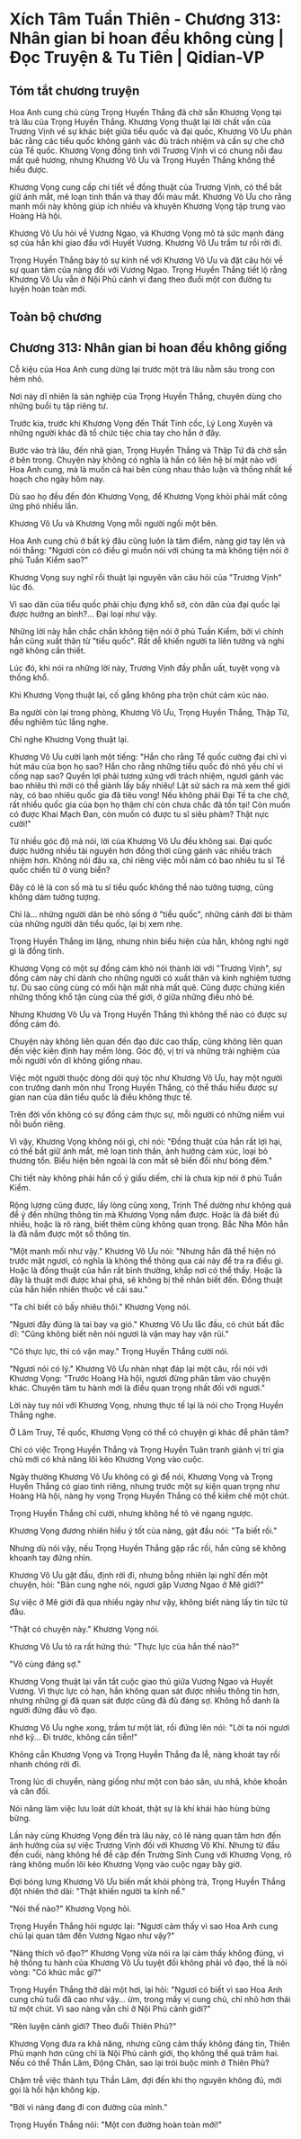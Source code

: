 # Xích Tâm Tuần Thiên - Chương 313: Nhân gian bi hoan đều không cùng | Đọc Truyện & Tu Tiên | Qidian-VP



## Tóm tắt chương truyện

Hoa Anh cung chủ cùng Trọng Huyền Thắng đã chờ sẵn Khương Vọng tại trà lâu của Trọng Huyền Thắng. Khương Vọng thuật lại lời chất vấn của Trương Vịnh về sự khác biệt giữa tiểu quốc và đại quốc, Khương Vô Ưu phản bác rằng các tiểu quốc không gánh vác đủ trách nhiệm và cần sự che chở của Tề quốc. Khương Vọng đồng tình với Trương Vịnh vì có chung nỗi đau mất quê hương, nhưng Khương Vô Ưu và Trọng Huyền Thắng không thể hiểu được.

Khương Vọng cung cấp chi tiết về đồng thuật của Trương Vịnh, có thể bắt giữ ánh mắt, mê loạn tinh thần và thay đổi màu mắt. Khương Vô Ưu cho rằng manh mối này không giúp ích nhiều và khuyên Khương Vọng tập trung vào Hoàng Hà hội.

Khương Vô Ưu hỏi về Vương Ngao, và Khương Vọng mô tả sức mạnh đáng sợ của hắn khi giao đấu với Huyết Vương. Khương Vô Ưu trầm tư rồi rời đi.

Trọng Huyền Thắng bày tỏ sự kính nể với Khương Vô Ưu và đặt câu hỏi về sự quan tâm của nàng đối với Vương Ngao. Trọng Huyền Thắng tiết lộ rằng Khương Vô Ưu vẫn ở Nội Phủ cảnh vì đang theo đuổi một con đường tu luyện hoàn toàn mới.


## Toàn bộ chương

## Chương 313: Nhân gian bi hoan đều không giống

Cỗ kiệu của Hoa Anh cung dừng lại trước một trà lâu nằm sâu trong con hẻm nhỏ.

Nơi này dĩ nhiên là sản nghiệp của Trọng Huyền Thắng, chuyên dùng cho những buổi tụ tập riêng tư.

Trước kia, trước khi Khương Vọng đến Thất Tinh cốc, Lý Long Xuyên và những người khác đã tổ chức tiệc chia tay cho hắn ở đây.

Bước vào trà lâu, đến nhã gian, Trọng Huyền Thắng và Thập Tứ đã chờ sẵn ở bên trong. Chuyện này không có nghĩa là hắn có liên hệ bí mật nào với Hoa Anh cung, mà là muốn cả hai bên cùng nhau thảo luận và thống nhất kế hoạch cho ngày hôm nay.

Dù sao họ đều đến đón Khương Vọng, để Khương Vọng khỏi phải mất công ứng phó nhiều lần.

Khương Vô Ưu và Khương Vọng mỗi người ngồi một bên.

Hoa Anh cung chủ ở bất kỳ đâu cũng luôn là tâm điểm, nàng giơ tay lên và nói thẳng: "Ngươi còn có điều gì muốn nói với chúng ta mà không tiện nói ở phủ Tuần Kiểm sao?"

Khương Vọng suy nghĩ rồi thuật lại nguyên văn câu hỏi của "Trương Vịnh" lúc đó.

Vì sao dân của tiểu quốc phải chịu đựng khổ sở, còn dân của đại quốc lại được hưởng an bình?... Đại loại như vậy.

Những lời này hắn chắc chắn không tiện nói ở phủ Tuần Kiểm, bởi vì chính hắn cũng xuất thân từ "tiểu quốc". Rất dễ khiến người ta liên tưởng và nghi ngờ không cần thiết.

Lúc đó, khi nói ra những lời này, Trương Vịnh đầy phẫn uất, tuyệt vọng và thống khổ.

Khi Khương Vọng thuật lại, cố gắng không pha trộn chút cảm xúc nào.

Ba người còn lại trong phòng, Khương Vô Ưu, Trọng Huyền Thắng, Thập Tứ, đều nghiêm túc lắng nghe.

Chỉ nghe Khương Vọng thuật lại.

Khương Vô Ưu cười lạnh một tiếng: "Hắn cho rằng Tề quốc cường đại chỉ vì hút máu của bọn họ sao? Hắn cho rằng những tiểu quốc đó nhỏ yếu chỉ vì cống nạp sao? Quyền lợi phải tương xứng với trách nhiệm, ngươi gánh vác bao nhiêu thì mới có thể giành lấy bấy nhiêu! Lật sử sách ra mà xem thế giới này, có bao nhiêu quốc gia đã tiêu vong! Nếu không phải Đại Tề ta che chở, rất nhiều quốc gia của bọn họ thậm chí còn chưa chắc đã tồn tại! Còn muốn có được Khai Mạch Đan, còn muốn có được tu sĩ siêu phàm? Thật nực cười!"

Từ nhiều góc độ mà nói, lời của Khương Vô Ưu đều không sai. Đại quốc được hưởng nhiều tài nguyên hơn đồng thời cũng gánh vác nhiều trách nhiệm hơn. Không nói đâu xa, chỉ riêng việc mỗi năm có bao nhiêu tu sĩ Tề quốc chiến tử ở vùng biển?

Đây có lẽ là con số mà tu sĩ tiểu quốc không thể nào tưởng tượng, cũng không dám tưởng tượng.

Chỉ là... những người dân bé nhỏ sống ở "tiểu quốc", những cảnh đời bi thảm của những người dân tiểu quốc, lại bị xem nhẹ.

Trọng Huyền Thắng im lặng, nhưng nhìn biểu hiện của hắn, không nghi ngờ gì là đồng tình.

Khương Vọng có một sự đồng cảm khó nói thành lời với "Trương Vịnh", sự đồng cảm này chỉ dành cho những người có xuất thân và kinh nghiệm tương tự. Dù sao cũng cùng có mối hận mất nhà mất quê. Cũng được chứng kiến những thống khổ tận cùng của thế giới, ở giữa những điều nhỏ bé.

Nhưng Khương Vô Ưu và Trọng Huyền Thắng thì không thể nào có được sự đồng cảm đó.

Chuyện này không liên quan đến đạo đức cao thấp, cũng không liên quan đến việc kiên định hay mềm lòng. Góc độ, vị trí và những trải nghiệm của mỗi người vốn dĩ không giống nhau.

Việc một người thuộc dòng dõi quý tộc như Khương Vô Ưu, hay một người con trưởng danh môn như Trọng Huyền Thắng, có thể thấu hiểu được sự gian nan của dân tiểu quốc là điều không thực tế.

Trên đời vốn không có sự đồng cảm thực sự, mỗi người có những niềm vui nỗi buồn riêng.

Vì vậy, Khương Vọng không nói gì, chỉ nói: "Đồng thuật của hắn rất lợi hại, có thể bắt giữ ánh mắt, mê loạn tinh thần, ảnh hưởng cảm xúc, loại bỏ thương tổn. Biểu hiện bên ngoài là con mắt sẽ biến đổi như bóng đêm."

Chi tiết này không phải hắn cố ý giấu diếm, chỉ là chưa kịp nói ở phủ Tuần Kiểm.

Rộng lượng cũng được, lấy lòng cũng xong, Trịnh Thế dường như không quá để ý đến những thông tin mà Khương Vọng nắm được. Hoặc là đã biết đủ nhiều, hoặc là rõ ràng, biết thêm cũng không quan trọng. Bắc Nha Môn hẳn là đã nắm được một số thông tin.

"Một manh mối như vậy." Khương Vô Ưu nói: "Nhưng hắn đã thể hiện nó trước mặt ngươi, có nghĩa là không thể thông qua cái này để tra ra điều gì. Hoặc là đồng thuật của hắn rất bình thường, khắp nơi có thể thấy. Hoặc là đây là thuật mới được khai phá, sẽ không bị thế nhân biết đến. Đồng thuật của hắn hiển nhiên thuộc về cái sau."

"Ta chỉ biết có bấy nhiêu thôi." Khương Vọng nói.

"Ngươi đây đúng là tai bay vạ gió." Khương Vô Ưu lắc đầu, có chút bất đắc dĩ: "Cũng không biết nên nói ngươi là vận may hay vận rủi."

"Có thực lực, thì có vận may." Trọng Huyền Thắng cười nói.

"Ngươi nói có lý." Khương Vô Ưu nhàn nhạt đáp lại một câu, rồi nói với Khương Vọng: "Trước Hoàng Hà hội, ngươi đừng phân tâm vào chuyện khác. Chuyên tâm tu hành mới là điều quan trọng nhất đối với ngươi."

Lời này tuy nói với Khương Vọng, nhưng thực tế lại là nói cho Trọng Huyền Thắng nghe.

Ở Lâm Truy, Tề quốc, Khương Vọng có thể có chuyện gì khác để phân tâm?

Chỉ có việc Trọng Huyền Thắng và Trọng Huyền Tuân tranh giành vị trí gia chủ mới có khả năng lôi kéo Khương Vọng vào cuộc.

Ngày thường Khương Vô Ưu không có gì để nói, Khương Vọng và Trọng Huyền Thắng có giao tình riêng, nhưng trước một sự kiện quan trọng như Hoàng Hà hội, nàng hy vọng Trọng Huyền Thắng có thể kiềm chế một chút.

Trọng Huyền Thắng chỉ cười, nhưng không hề tỏ vẻ ngang ngược.

Khương Vọng đương nhiên hiểu ý tốt của nàng, gật đầu nói: "Ta biết rồi."

Nhưng dù nói vậy, nếu Trọng Huyền Thắng gặp rắc rối, hắn cũng sẽ không khoanh tay đứng nhìn.

Khương Vô Ưu gật đầu, định rời đi, nhưng bỗng nhiên lại nghĩ đến một chuyện, hỏi: "Bản cung nghe nói, ngươi gặp Vương Ngao ở Mê giới?"

Sự việc ở Mê giới đã qua nhiều ngày như vậy, không biết nàng lấy tin tức từ đâu.

"Thật có chuyện này." Khương Vọng nói.

Khương Vô Ưu tỏ ra rất hứng thú: "Thực lực của hắn thế nào?"

"Vô cùng đáng sợ."

Khương Vọng thuật lại vắn tắt cuộc giao thủ giữa Vương Ngao và Huyết Vương. Vì thực lực có hạn, hắn không quan sát được nhiều thông tin hơn, nhưng những gì đã quan sát được cũng đã đủ đáng sợ. Không hổ danh là người đứng đầu võ đạo.

Khương Vô Ưu nghe xong, trầm tư một lát, rồi đứng lên nói: "Lời ta nói ngươi nhớ kỹ... Đi trước, không cần tiễn!"

Không cần Khương Vọng và Trọng Huyền Thắng đa lễ, nàng khoát tay rồi nhanh chóng rời đi.

Trong lúc di chuyển, nàng giống như một con báo săn, ưu nhã, khỏe khoắn và cân đối.

Nói năng làm việc lưu loát dứt khoát, thật sự là khí khái hào hùng bừng bừng.

Lần này cùng Khương Vọng đến trà lâu này, có lẽ nàng quan tâm hơn đến ảnh hưởng của sự việc Trương Vịnh đối với Khương Vô Khí. Nhưng từ đầu đến cuối, nàng không hề đề cập đến Trường Sinh Cung với Khương Vọng, rõ ràng không muốn lôi kéo Khương Vọng vào cuộc ngay bây giờ.

Đợi bóng lưng Khương Vô Ưu biến mất khỏi phòng trà, Trọng Huyền Thắng đột nhiên thở dài: "Thật khiến người ta kính nể."

"Nói thế nào?" Khương Vọng hỏi.

Trọng Huyền Thắng hỏi ngược lại: "Ngươi cảm thấy vì sao Hoa Anh cung chủ lại quan tâm đến Vương Ngao như vậy?"

"Nàng thích võ đạo?" Khương Vọng vừa nói ra lại cảm thấy không đúng, vì hệ thống tu hành của Khương Vô Ưu tuyệt đối không phải võ đạo, thế là nói vòng: "Có khúc mắc gì?"

Trọng Huyền Thắng thở dài một hơi, lại hỏi: "Ngươi có biết vì sao Hoa Anh cung chủ tuổi đã cao như vậy... ừm, trong mấy vị cung chủ, chỉ nhỏ hơn thái tử một chút. Vì sao nàng vẫn chỉ ở Nội Phủ cảnh giới?"

"Rèn luyện cảnh giới? Theo đuổi Thiên Phủ?"

Khương Vọng đưa ra khả năng, nhưng cũng cảm thấy không đáng tin, Thiên Phủ mạnh hơn cũng chỉ là Nội Phủ cảnh giới, thọ không thể quá trăm hai. Nếu có thể Thần Lâm, Động Chân, sao lại trói buộc mình ở Thiên Phủ?

Chậm trễ việc thành tựu Thần Lâm, đợi đến khi thọ nguyên không đủ, mới gọi là hối hận không kịp.

"Bởi vì nàng đang đi con đường của mình."

Trọng Huyền Thắng nói: "Một con đường hoàn toàn mới!"